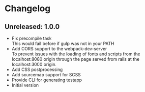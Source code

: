 # Changelog

## Unreleased: 1.0.0

- Fix precompile task  
  This would fail before if gulp was not in your PATH
- Add CORS support to the webpack-dev-server  
  To prevent issues with the loading of fonts and scripts from the
  localhost:8080 origin through the page served from rails at the
  localhost:3000 origin.
- Add CSS postprocessing
- Add sourcemap support for SCSS
- Provide CLI for generating testapp
- Initial version
